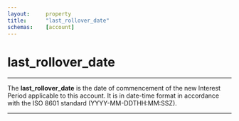 ```yaml
---
layout:     property
title:      "last_rollover_date"
schemas:    [account]
---
```


# last_rollover_date

---

The **last_rollover_date** is the date of commencement of the new Interest Period applicable to this account. It is in date-time format in accordance with the ISO 8601 standard (YYYY-MM-DDTHH:MM:SSZ).

---

[nwd]: https://github.com/suadelabs/fire/blob/master/documentation/properties/last_rollover_date.md